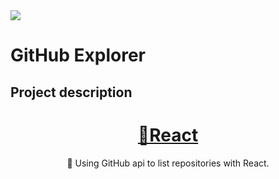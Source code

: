 <img align="center" src='https://xesque.rocketseat.dev/platform/1587379765556-attachment.svg'>

# GitHub Explorer

## Project description
<h1 align="center">
    <a href="https://pt-br.reactjs.org/">🔗React</a>

</h1>

<p align="center">🚀 Using GitHub api to list repositories with React.</p>

